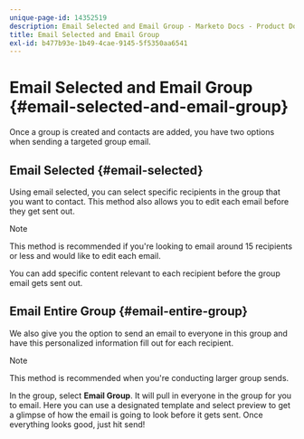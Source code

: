 ```yaml
---
unique-page-id: 14352519
description: Email Selected and Email Group - Marketo Docs - Product Documentation
title: Email Selected and Email Group
exl-id: b477b93e-1b49-4cae-9145-5f5350aa6541
---
```

# Email Selected and Email Group {#email-selected-and-email-group}

Once a group is created and contacts are added, you have two options when sending a targeted group email.

## Email Selected {#email-selected}

Using email selected, you can select specific recipients in the group that you want to contact. This method also allows you to edit each email before they get sent out.

>[!NOTE]
>
>This method is recommended if you're looking to email around 15 recipients or less and would like to edit each email.

You can add specific content relevant to each recipient before the group email gets sent out.  

## Email Entire Group {#email-entire-group}

We also give you the option to send an email to everyone in this group and have this personalized information fill out for each recipient.

>[!NOTE]
>
>This method is recommended when you're conducting larger group sends.

In the group, select **Email Group**. It will pull in everyone in the group for you to email.  Here you can use a designated template and select preview to get a glimpse of how the email is going to look before it gets sent. Once everything looks good, just hit send!
